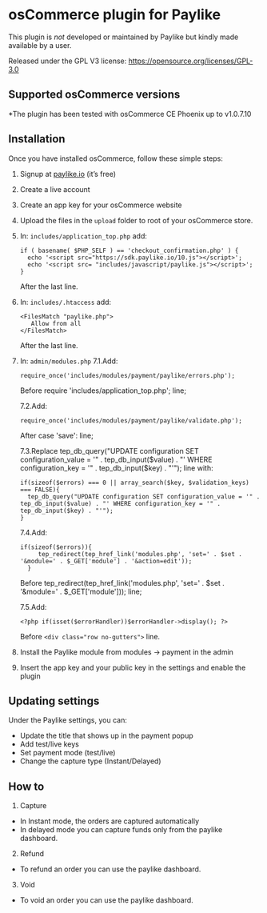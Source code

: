 # osCommerce plugin for Paylike

This plugin is *not* developed or maintained by Paylike but kindly made
available by a user.

Released under the GPL V3 license: https://opensource.org/licenses/GPL-3.0

## Supported osCommerce versions

*The plugin has been tested with osCommerce CE Phoenix up to v1.0.7.10

## Installation

 Once you have installed osCommerce, follow these simple steps:
  1. Signup at [paylike.io](https://paylike.io) (it’s free)
  2. Create a live account
  3. Create an app key for your osCommerce website
  4. Upload the files in the `upload` folder to root of your osCommerce store.
  5. In: `includes/application_top.php` add:
      ```
      if ( basename( $PHP_SELF ) == 'checkout_confirmation.php' ) {
        echo '<script src="https://sdk.paylike.io/10.js"></script>';
        echo '<script src= "includes/javascript/paylike.js"></script>';
      }
      ```
     After the last line.
  6. In: `includes/.htaccess` add:
      ```
      <FilesMatch "paylike.php">
         Allow from all
      </FilesMatch>

      ```
      After the last line.
  7. In: `admin/modules.php`
      7.1.Add:
      ```
      require_once('includes/modules/payment/paylike/errors.php');
      ```
      Before require 'includes/application_top.php'; line;

      7.2.Add:
      ```
      require_once('includes/modules/payment/paylike/validate.php');
      ```
      After case 'save': line;

      7.3.Replace tep_db_query("UPDATE configuration SET configuration_value = '" . tep_db_input($value) . "' WHERE configuration_key = '" . tep_db_input($key) . "'"); line with:
      ```
      if(sizeof($errors) === 0 || array_search($key, $validation_keys) === FALSE){
        tep_db_query("UPDATE configuration SET configuration_value = '" . tep_db_input($value) . "' WHERE configuration_key = '" . tep_db_input($key) . "'");
      }
      ```

      7.4.Add:
      ```
      if(sizeof($errors)){
	       tep_redirect(tep_href_link('modules.php', 'set=' . $set . '&module=' . $_GET['module'] . '&action=edit'));
	    }
      ```
      Before tep_redirect(tep_href_link('modules.php', 'set=' . $set . '&module=' . $_GET['module'])); line;

      7.5.Add:
      ```
      <?php if(isset($errorHandler))$errorHandler->display(); ?>
      ```
      Before ```<div class="row no-gutters">``` line.

  8. Install the Paylike module from modules -> payment in the admin  
  9. Insert the app key and your public key in the settings and enable the plugin

## Updating settings

Under the Paylike settings, you can:
 * Update the title that shows up in the payment popup
 * Add test/live keys
 * Set payment mode (test/live)
 * Change the capture type (Instant/Delayed)

 ## How to

 1. Capture
 * In Instant mode, the orders are captured automatically
 * In delayed mode you can capture funds only from the paylike dashboard.
 2. Refund
   * To refund an order you can use the paylike dashboard.
 3. Void
   * To void an order you can use the paylike dashboard.
